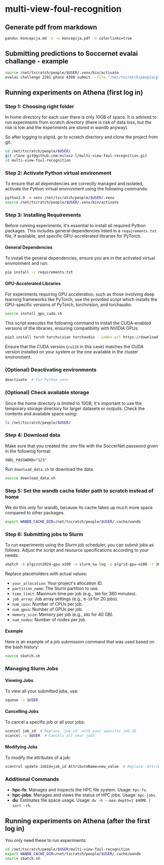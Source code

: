 # multi-view-foul-recognition

## Generate pdf from markdown
```bash
pandoc koncepcja.md -s -o koncepcja.pdf -V colorlinks=true
```

## Submitting predictions to Soccernet evalai challange - example
```bash
source /net/tscratch/people/$USER/.venv/bin/activate
evalai challenge 2201 phase 4380 submit --file "/net/tscratch/people/plgmiloszl/outputs/predicitions_test_2024-05-19 18:51:29.542772.json"  --large --public
```

## Running experiments on Athena (first log in)

### Step 1: Choosing right folder
In home directory for each user there is only 10GB of space. It is advised to run experiments from scratch directory (there is risk of data loss, but the risk is low and the experiments are stored in wandb anyway).

So after logging to plgrid, go to scratch directory and clone the project from git.
```bash
cd /net/tscratch/people/$USER/
git clone git@github.com:milosz-l/multi-view-foul-recognition.git
cd multi-view-foul-recognition
```


### Step 2: Activate Python virtual environment
To ensure that all dependencies are correctly managed and isolated, activate the Python virtual environment using the following commands:
```bash
python3.9 -m venv /net/tscratch/people/$USER/.venv
source /net/tscratch/people/$USER/.venv/bin/activate
```

### Step 3: Installing Requirements
Before running experiments, it's essential to install all required Python packages. This includes general dependencies listed in a `requirements.txt` file, if available, and specific GPU-accelerated libraries for PyTorch.
#### General Dependencies
To install the general dependencies, ensure you are in the activated virtual environment and run:
```bash
pip install -r requirements.txt
```

#### GPU-Accelerated Libraries
For experiments requiring GPU acceleration, such as those involving deep learning frameworks like PyTorch, use the provided script which installs the GPU-specific versions of PyTorch, torchvision, and torchaudio:
```bash
source install_gpu_cuda.sh
```

This script executes the following command to install the CUDA-enabled versions of the libraries, ensuring compatibility with NVIDIA GPUs:
```bash
pip3 install torch torchvision torchaudio --index-url https://download.pytorch.org/whl/cu118
```

Ensure that the CUDA version (`cu118` in this case) matches the CUDA version installed on your system or the one available in the cluster environment.

### (Optional) Deactivating environments
```bash
deactivate  # For Python venv
```

### (Optional) Check available storage
Since the home directory is limited to 10GB, it's important to use the temporary storage directory for larger datasets or outputs. Check the contents and available space using:
```bash
ls /net/tscratch/people/$USER/
```

### Step 4: Download data
Make sure that you created the .env file with the SoccerNet password given in the following format:
```
SNDL_PASSWORD="123"
```

Run `download_data.sh` to download the data.
```bash
source download_data.sh
```

### Step 5: Set the wandb cache folder path to scratch instead of home
We do this only for wandb, because its cache takes up much more space compared to other packages.
```bash
export WANDB_CACHE_DIR=/net/tscratch/people/$USER/.cache/wandb
```

### Step 6: Submitting jobs to Slurm
To run experiments using the Slurm job scheduler, you can submit jobs as follows. Adjust the script and resource specifications according to your needs:
```bash
sbatch -A plgzzsn2024-gpu-a100 -o slurm_%a.log -p plgrid-gpu-a100 -t 360 -c 4 --gres gpu:1 --mem 40G --nodes 1 run_train_vars.sh
```

Replace placeholders with actual values:
- `your_allocation`: Your project's allocation ID.
- `partition_name`: The Slurm partition to use.
- `time_limit`: Maximum time per job (e.g., `360` for 360 minutes).
- `job_array`: Job array settings (e.g., `0-19` for 20 jobs).
- `num_cpus`: Number of CPUs per job.
- `num_gpus`: Number of GPUs per job.
- `memory_size`: Memory per job (e.g., `40G` for 40 GB).
- `num_nodes`: Number of nodes per job.

#### Example
Here is an example of a job submission command that was used based on the bash history:
```bash
source sbatch.sh
```
<!-- ```bash
sbatch -A plgzzsn2024-gpu-a100 -o slurm_%a.log -p plgrid-gpu-a100 -t 360 --array 0-1 -c 4 --gres gpu:1 --mem 40G --nodes 1 run_train_vars.sh
``` -->

### Managing Slurm Jobs

#### Viewing Jobs
To view all your submitted jobs, use:
```bash
squeue -u $USER
```

#### Cancelling Jobs
To cancel a specific job or all your jobs:
```bash
scancel job_id  # Replace 'job_id' with your specific job ID
scancel -u $USER  # Cancels all your jobs
```

#### Modifying Jobs
To modify the attributes of a job:
```bash
scontrol update JobId=job_id AttributeName=new_value  # Replace 'AttributeName' and 'new_value' appropriately
```

### Additional Commands

- **hpc-fs**: Manages and inspects the HPC file system. Usage: `hpc-fs`.
- **hpc-jobs**: Manages and views the status of HPC jobs. Usage: `hpc-jobs`.
- **du**: Estimates file space usage. Usage: `du -h --max-depth=1 $HOME | sort -rh`.

## Running experiments on Athena (after the first log in)
You only need these to run experiments:
```bash
cd /net/tscratch/people/$USER/multi-view-foul-recognition
export WANDB_CACHE_DIR=/net/tscratch/people/$USER/.cache/wandb
source sbatch.sh
```
